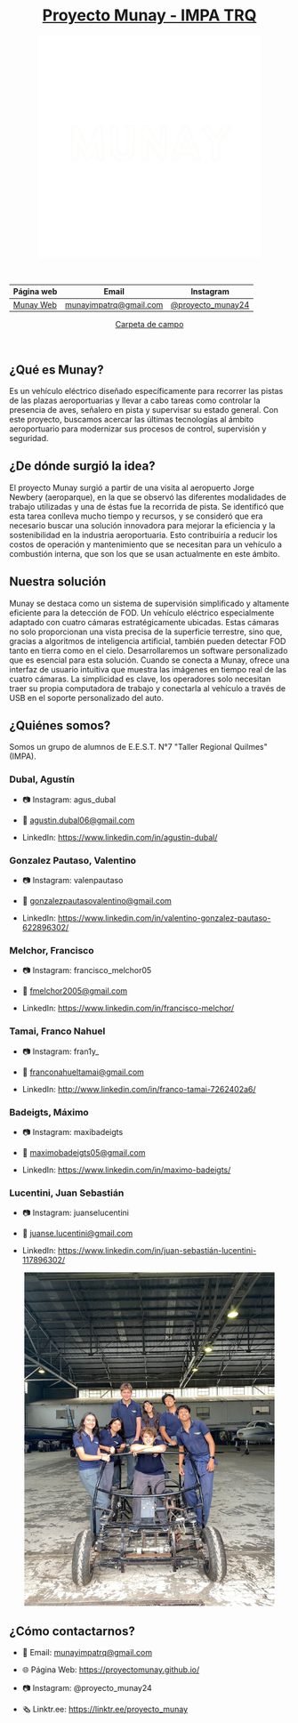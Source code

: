 <div align="center">

# [Proyecto Munay - IMPA TRQ](https://www.instagram.com/proyecto_munay24/)

<img src="/Multimedia 2024/munay logo png.png" height="400" width="400" />

&nbsp;

| Página web | Email | Instagram |
|------------|-------|-----------|
|[Munay Web](https://proyectomunay.github.io/)|munayimpatrq@gmail.com|[@proyecto_munay24](https://www.instagram.com/proyecto_munay24/)|

[Carpeta de campo](https://docs.google.com/document/d/1iEDpXWB5f0wMk0qT9sCNHTZRmYYTim4XL416siWD0ac/edit?usp=sharing)

&nbsp;

</div>

## ¿Qué es Munay?
Es un vehículo eléctrico diseñado específicamente para recorrer las pistas de las plazas aeroportuarias y llevar a cabo tareas como controlar la presencia de aves, señalero en pista y supervisar su estado general. Con este proyecto, buscamos acercar las últimas tecnologías al ámbito aeroportuario para modernizar sus procesos de control, supervisión y seguridad.

## ¿De dónde surgió la idea?
El proyecto Munay surgió a partir de una visita al aeropuerto Jorge Newbery (aeroparque), en la que se observó las diferentes modalidades de trabajo utilizadas y una de éstas fue la recorrida de pista. Se identificó que esta tarea conlleva mucho tiempo y recursos, y se consideró que era necesario buscar una solución innovadora para mejorar la eficiencia y la sostenibilidad en la industria aeroportuaria. Esto contribuiría a reducir los costos de operación y mantenimiento que se necesitan para un vehículo a combustión interna, que son los que se usan actualmente en este ámbito.

## Nuestra solución
Munay se destaca como un sistema de supervisión simplificado y altamente eficiente para la detección de FOD. Un vehículo eléctrico especialmente adaptado con cuatro cámaras estratégicamente ubicadas. Estas cámaras no solo proporcionan una vista precisa de la superficie terrestre, sino que, gracias a algoritmos de inteligencia artificial, también pueden detectar FOD tanto en tierra como en el cielo. Desarrollaremos un software personalizado que es esencial para esta solución. Cuando se conecta a Munay, ofrece una interfaz de usuario intuitiva que muestra las imágenes en tiempo real de las cuatro cámaras. La simplicidad es clave, los operadores solo necesitan traer su propia computadora de trabajo y conectarla al vehículo a través de USB en el soporte personalizado del auto.


## ¿Quiénes somos?

Somos un grupo de alumnos de E.E.S.T. N°7 "Taller Regional Quilmes" (IMPA).

### Dubal, Agustín
* 📷 Instagram: agus_dubal

* 📧 agustin.dubal06@gmail.com

* LinkedIn: https://www.linkedin.com/in/agustin-dubal/

### Gonzalez Pautaso, Valentino
* 📷 Instagram: valenpautaso

* 📧 gonzalezpautasovalentino@gmail.com
  
* LinkedIn: https://www.linkedin.com/in/valentino-gonzalez-pautaso-622896302/

### Melchor, Francisco
* 📷 Instagram: francisco_melchor05

* 📧 fmelchor2005@gmail.com

* LinkedIn: https://www.linkedin.com/in/francisco-melchor/

### Tamai, Franco Nahuel
* 📷 Instagram: fran1y_

* 📧 franconahueltamai@gmail.com

* LinkedIn: http://www.linkedin.com/in/franco-tamai-7262402a6/

### Badeigts, Máximo
* 📷 Instagram: maxibadeigts

* 📧 maximobadeigts05@gmail.com
  
* LinkedIn: https://www.linkedin.com/in/maximo-badeigts/

### Lucentini, Juan Sebastián
* 📷 Instagram: juanselucentini

* 📧 juanse.lucentini@gmail.com

* LinkedIn: https://www.linkedin.com/in/juan-sebastián-lucentini-117896302/


<div align="center">

<img src="/imagenes/fotogrupal_munay.jpg" width="450"/>

</div>

## ¿Cómo contactarnos?

* 📧 Email: munayimpatrq@gmail.com

* 🌐 Página Web: https://proyectomunay.github.io/

* 📷 Instagram: @proyecto_munay24

* 🗞️ Linktr.ee: https://linktr.ee/proyecto_munay
